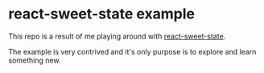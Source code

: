 # react-sweet-state example

This repo is a result of me playing around with
[react-sweet-state](https://github.com/atlassian/react-sweet-state).

The example is very contrived and it's only purpose is to explore and learn
something new.
